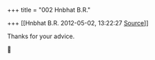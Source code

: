 +++
title = "002 Hnbhat B.R."

+++
[[Hnbhat B.R.	2012-05-02, 13:22:27 [Source](https://groups.google.com/g/bvparishat/c/a35r8g9b6kc)]]



Thanks for your advice.



